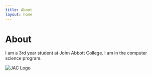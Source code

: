```yaml
---
title: About
layout: home
---
```


# About

I am a 3rd year student at John Abbott College.
I am in the computer science program.

![JAC Logo](https://bishopsforum.ubishops.ca/wp-content/uploads/2017/03/John-Abbott-logo.jpg)
